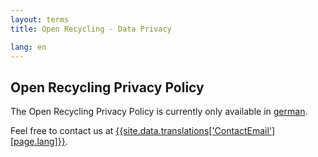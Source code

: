 ```yaml
---
layout: terms
title: Open Recycling - Data Privacy

lang: en
---
```


## Open Recycling Privacy Policy

The Open Recycling Privacy Policy is currently only available in [german](/de/data-privacy.html).

Feel free to contact us at [{{site.data.translations['ContactEmail'][page.lang]}}](mailto:{{site.data.translations['ContactEmail'][page.lang]}}).